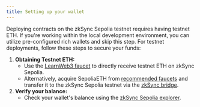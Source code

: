 ```yaml
---
title: Setting up your wallet
---
```


  <div>
    <p>
      Deploying contracts on the zkSync Sepolia testnet requires having testnet ETH. If you're working within the local
      development environment, you can utilize pre-configured rich wallets and skip this step. For testnet deployments,
      follow these steps to secure your funds:
    </p>
    <ol>
      <li>
        <strong>Obtaining Testnet ETH:</strong>
        <ul>
          <li>
            Use the
            <a
              href="https://learnweb3.io/faucets/zksync_sepolia/"
              target="_blank"
              >LearnWeb3 faucet</a
            >
            to directly receive testnet ETH on zkSync Sepolia.
          </li>
          <li>
            Alternatively, acquire SepoliaETH from
            <a
              href="https://www.notion.so/tooling/network-faucets.md"
              target="_blank"
              >recommended faucets</a
            >
            and transfer it to the zkSync Sepolia testnet via the
            <a
              href="https://portal.zksync.io/bridge/?network=sepolia"
              target="_blank"
              >zkSync bridge</a
            >.
          </li>
        </ul>
      </li>
      <li>
        <strong>Verify your balance:</strong>
        <ul>
          <li>
            Check your wallet's balance using the
            <a
              href="https://sepolia.explorer.zksync.io/"
              target="_blank"
              >zkSync Sepolia explorer</a
            >.
          </li>
        </ul>
      </li>
    </ol>
  </div>